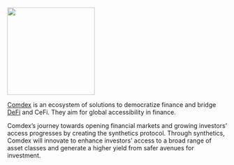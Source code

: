 # <p align="center">
  <img width="200" src="https://user-images.githubusercontent.com/95366163/149364089-9b1657b5-f52a-4188-b20b-e0c12cf2590f.png">
</p>

[Comdex](https://comdex.one/home) is an ecosystem of solutions to democratize finance and bridge [DeFi](DeFi.md) and CeFi. They aim for global accessibility in finance. 

Comdex’s journey towards opening financial markets and growing investors’ access progresses by creating the synthetics protocol. Through synthetics, Comdex will innovate to enhance investors’ access to a broad range of asset classes and generate a higher yield from safer avenues for investment. <br>
<br>
